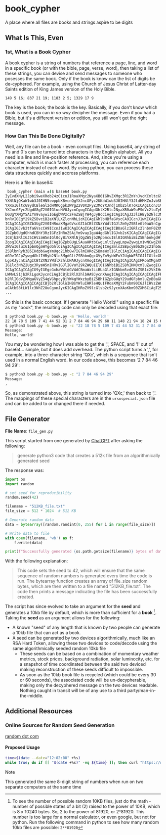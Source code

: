 # book_cypher

A place where all files are books and strings aspire to be digits

## What Is This, Even

### 1st, What is a Book Cypher

A book cypher is a string of numbers that reference a page, line, and word in a specific book (or with the bible, page, verse, word), then taking a list of these strings, you can devise and send messages to someone who posesses the same book. Only if the book is know can the list of digits be de-cyphered. For example, using the Church of Jesus Christ of Latter-day Saints edition of King James version of the Holy Bible.

```text
149 5 16; 837 21 19; 1183 2 5; 1329 17 9
```

The key is the book; the book is the key. Basically, if you don't know which book is used, you can _in no way_ decipher the message. Even if you had a Bible, but it's a different version or edition, you still won't get the right message.

### How Can This Be Done Digitally?

Well, any file can be a book - even corrupt files. Using base64, any string of 1's and 0's can be turned into characters in the English alphabet. All you need is a line and line-position reference. And, since you're using a computer, which is much faster at processing, you can reference each character instead of each word. By using python, you can process these data structures quickly and accross platforms.

Here is a file in base64:

```bash
 book_cypher (main ±)$ base64 book.py 
IyEvdXNyL2Jpbi9weXRob24zCicnJ1RoaXMgc2NyaXB0IGRvZXMgc3R1ZmYnJycKCmltcG9ydCBi
YXNlNjQKaW1wb3J0IHN5cwppbXBvcnQgYXJncGFyc2UKaW1wb3J0IHNlY3JldHMKZnJvbSBvcy5w
YXRoIGltcG9ydCBleGlzdHMKCgpkZWYgZ2V0X2FyZ3MoYXJndj1Ob25lKToKICAgICcnJ1VzZXMg
YXJncGFyc2UgdG8gZ2V0IGlucHV0JycnCgogICAgdGhlX2Rlc2NyaXB0aW9uPSdVc2luZyBhIGZp
bGUgYXMgYSAiYm9vaywiIGEgbWVzc2FnZSBjYW4gJyBcCiAgICAgICAgJ2JlIHByb2Nlc3NlZCBp
bnRvIGEgY29kZSBvciB2aXNlLXZlcnNhLicKICAgIGhlbHBfaGVscCA9ICcnJ1wKICAgICAgICAg
ICAgICAgICBZb3UgZ2V0IHRoaXMgaGVscGZ1bCBtZXNzYWdlIGJlZm9yZSBleGl0aW5nCgonJycK
ICAgIGJvb2tfaGVscCA9ICcnJ1wKICAgICAgICAgICAgICAgICBUaGlzIGRlc2lnbmF0ZXMgdGhl
IGZpbGUgdGhhdCBhY3RzIGFzIHRoZSAiYm9vayIgaW4gdGhlIGJvb2sKICAgICAgICAgICAgICAg
ICBjb2RlIGJ5IHVzaW5nIGl0cyBiYXNlNjQgZW5jb2RpbmcuIEl0IGNhbiBiZSBhbnkgdHlwZSBv
ZgogICAgICAgICAgICAgICAgIGZpbGUgLSAuaHRtbCwgLmltZywgLmpwZywgLm1wNCwgZXRjLiBL
ZWVwIGluIG1pbmQgaWYgdGhlCiAgICAgICAgICAgICAgICAgZmlsZSBpcyB0b28gc21hbGwsIHRo
ZSBlbnRyb3B5IHdpbGwgYmUgc21hbGw7IGlmIHRoZSBmaWxlIGlzCiAgICAgICAgICAgICAgICAg
dG9vIGJpZywgdGhlIHByb2Nlc3MgdGltZSBhbmQgcGVyZm9ybWFuY2UgbWF5IGJlIGltcGFjdGVk
LgoKJycnCiAgICBtZXNzYWdlX2hlbHA9JycnXAogICAgICAgICAgICAgICAgIFRoaXMgaXMgdGhl
IG1lc3NhZ2Ugc3RyaW5nIHRvIGJlIGVuY29kZWQuIEl0IGNhbiBiZSBhIHN0cmluZwogICAgICAg
ICAgICAgICAgIG9yIGEgcGxhaW4tdGV4dCBmaWxlLiBUaGlzIGNhbm5vdCBiZSB1c2VkIHdpdGgg
LWMvLS1jb2RlLgoKJycnCiAgICBjb2RlX2hlbHA9JycnXAogICAgICAgICAgICAgICAgIFRoZSBj
b2RlIGdvZXMgaGVyZS4gVGhpcyBjYW4gYWxzbyBiZSBhIGZpbGUgY29udGFpbmluZyB0aGUKICAg
ICAgICAgICAgICAgICBjb2RlIGluIHBsYWluIHRleHQuIFRoaXMgY2Fubm90IGJlIHVzZWQgd2l0
aCAtbS8tLW1lc3NhZ2UuCgonJycKICAgIHRoZV9lcGlsb2c9JycnXAoKbm90ZXM6CiAgT25seSB0
...
```

So this is the basic concept. If I generate "Hello World!" using a specific file as my "book", the resulting code can only be decoded using that exact file:

```bash
$ python3 book.py -b book.py -m 'Hello, world!'
22 18 78 5 109 7 41 44 52 31 2 7 84 46 94 29 68 11 148 21 94 18 24 15 69 7 62 36 108 40 117 61 58 31 24 6 12 11
$ python3 book.py -b book.py -c "22 18 78 5 109 7 41 44 52 31 2 7 84 46 94 29 68 11 148 21 94 18 24 15 69 7 62 36 108 40 117 61 58 31 24 6 12 11"
Message:
Hello, world!
```

You may be wondering how I was able to get the ',', SPACE, and '!' out of base64... simple, but it does add overhead. The python script turns a ',', for example, into a three-character string 'QXc', which is a sequence that isn't used in a normal English word. In our code above, this becomes '2 7 84 46 94 29':

```bash
$ python3 book.py -b book.py -c "2 7 84 46 94 29"                                                                                    
Message:
,
```

So, as demonstrated above, this string is turned into 'QXc,' then back to ','.
The mappings of these special characters are in the ```ursospecial.json```
file and can be added to or changed there if needed.

## File Generator

**Flie Name**: `file_gen.py`

This script started from one generated by [ChatGPT](https://chat.openai.com/chat) after asking the following:
>generate python3 code that creates a 512k file from an algorithmically generated seed

The response was:

```python
import os
import random

# set seed for reproducibility
random.seed(42)

filename = "512KB_file.txt"
file_size = 512 * 1024  # 512 KB

# Generate random data
data = bytearray([random.randint(0, 255) for i in range(file_size)])

# Write data to file
with open(filename, 'wb') as f:
    f.write(data)

print(f"Successfully generated {os.path.getsize(filename)} bytes of data to file '{filename}'.")
```

With the following explanation:
>This code sets the seed to 42, which will ensure that the same sequence of
random numbers is generated every time the code is run. The bytearray function
creates an array of file_size random bytes, which are then written to a file
named "512KB_file.txt". The code then prints a message indicating the file has
been successfully created.

The script has since evolved to take an argument for the **seed** and generates a 10kb file by default, which is more than sufficient for a **book** [^*]. Taking the **seed** as an argument allows for the following:

- A known "seed" of any length that is known by two people can generate a 10kb file that can act as a book.
- A seed can be generated by two devices algorithmically, much like an RSA Hard Token, allowing these two devices to code/decode using the same algorithmically seeded random 10kb file
  - These seeds can be based on a combination of momentary weather metrics, stock prices, background radiation, solar luminocity, etc. for a snapshot of time coordinated between the said two deviced making reconstruction of these seeds difficult to impossible.
  - As soon as the 10kb book file is recycled (which could be every 30 or 60 seconds), the associated code will be un-decypherable, making only the decyphered message on the two devices readable. Nothing caught in transit will be of any use to a third party/man-in-the-middle.

[^*]: To see the number of possible random 10KB files, just do the math - number of possible states of a bit (2) raised to the power of 10KB, which is 8 x 10240 bytes. So, 2 to the power of 81920, or 2^81920. This number is too large for a normal calculator, or even google, but not for python. Run the following command in python to see how many random 10kb files are possible: `2**81920`

## Additional Resources

### Online Sources for Random Seed Generation

[random dot com](https://www.random.org/clients/http/)

#### Proposed Usage

```bash
time=$(date --date="12:02:00" +%s)
while true; do if [[ "$(date +%s)" -eq ${time} ]]; then curl "https://www.random.org/strings/?num=1&len=8&digits=on&format=plain&rnd=id.${time}"; break; fi; done
```

> [!NOTE]  
> This generated the same 8-digit string of numbers when run on two separate computers at the same time
